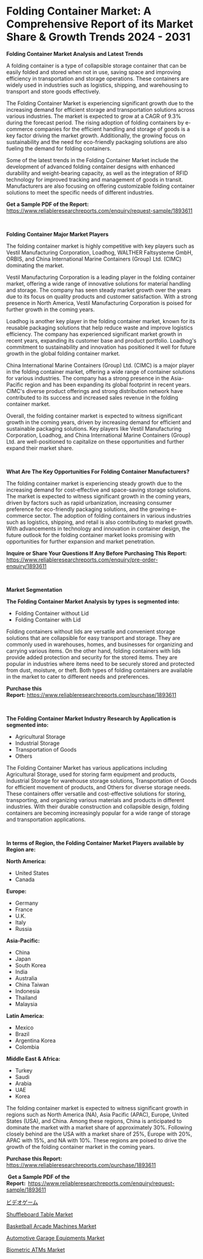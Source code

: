 <p><h1>Folding Container Market: A Comprehensive Report of its Market Share & Growth Trends 2024 - 2031</h1></p><p><strong>Folding Container Market Analysis and Latest Trends</strong></p>
<p><p>A folding container is a type of collapsible storage container that can be easily folded and stored when not in use, saving space and improving efficiency in transportation and storage operations. These containers are widely used in industries such as logistics, shipping, and warehousing to transport and store goods effectively.</p><p>The Folding Container Market is experiencing significant growth due to the increasing demand for efficient storage and transportation solutions across various industries. The market is expected to grow at a CAGR of 9.3% during the forecast period. The rising adoption of folding containers by e-commerce companies for the efficient handling and storage of goods is a key factor driving the market growth. Additionally, the growing focus on sustainability and the need for eco-friendly packaging solutions are also fueling the demand for folding containers.</p><p>Some of the latest trends in the Folding Container Market include the development of advanced folding container designs with enhanced durability and weight-bearing capacity, as well as the integration of RFID technology for improved tracking and management of goods in transit. Manufacturers are also focusing on offering customizable folding container solutions to meet the specific needs of different industries.</p></p>
<p><strong>Get a Sample PDF of the Report:&nbsp;</strong> <a href="https://www.reliableresearchreports.com/enquiry/request-sample/1893611">https://www.reliableresearchreports.com/enquiry/request-sample/1893611</a></p>
<p>&nbsp;</p>
<p><strong>Folding Container Major Market Players</strong></p>
<p><p>The folding container market is highly competitive with key players such as Vestil Manufacturing Corporation, Loadhog, WALTHER Faltsysteme GmbH, ORBIS, and China International Marine Containers (Group) Ltd. (CIMC) dominating the market.</p><p>Vestil Manufacturing Corporation is a leading player in the folding container market, offering a wide range of innovative solutions for material handling and storage. The company has seen steady market growth over the years due to its focus on quality products and customer satisfaction. With a strong presence in North America, Vestil Manufacturing Corporation is poised for further growth in the coming years.</p><p>Loadhog is another key player in the folding container market, known for its reusable packaging solutions that help reduce waste and improve logistics efficiency. The company has experienced significant market growth in recent years, expanding its customer base and product portfolio. Loadhog's commitment to sustainability and innovation has positioned it well for future growth in the global folding container market.</p><p>China International Marine Containers (Group) Ltd. (CIMC) is a major player in the folding container market, offering a wide range of container solutions for various industries. The company has a strong presence in the Asia-Pacific region and has been expanding its global footprint in recent years. CIMC's diverse product offerings and strong distribution network have contributed to its success and increased sales revenue in the folding container market.</p><p>Overall, the folding container market is expected to witness significant growth in the coming years, driven by increasing demand for efficient and sustainable packaging solutions. Key players like Vestil Manufacturing Corporation, Loadhog, and China International Marine Containers (Group) Ltd. are well-positioned to capitalize on these opportunities and further expand their market share.</p></p>
<p>&nbsp;</p>
<p><strong>What Are The Key Opportunities For Folding Container Manufacturers?</strong></p>
<p><p>The folding container market is experiencing steady growth due to the increasing demand for cost-effective and space-saving storage solutions. The market is expected to witness significant growth in the coming years, driven by factors such as rapid urbanization, increasing consumer preference for eco-friendly packaging solutions, and the growing e-commerce sector. The adoption of folding containers in various industries such as logistics, shipping, and retail is also contributing to market growth. With advancements in technology and innovation in container design, the future outlook for the folding container market looks promising with opportunities for further expansion and market penetration.</p></p>
<p><strong>Inquire or Share Your Questions If Any Before Purchasing This Report:</strong> <a href="https://www.reliableresearchreports.com/enquiry/pre-order-enquiry/1893611">https://www.reliableresearchreports.com/enquiry/pre-order-enquiry/1893611</a></p>
<p>&nbsp;</p>
<p><strong>Market Segmentation</strong></p>
<p><strong>The Folding Container Market Analysis by types is segmented into:</strong></p>
<p><ul><li>Folding Container without Lid</li><li>Folding Container with Lid</li></ul></p>
<p><p>Folding containers without lids are versatile and convenient storage solutions that are collapsible for easy transport and storage. They are commonly used in warehouses, homes, and businesses for organizing and carrying various items. On the other hand, folding containers with lids provide added protection and security for the stored items. They are popular in industries where items need to be securely stored and protected from dust, moisture, or theft. Both types of folding containers are available in the market to cater to different needs and preferences.</p></p>
<p><strong>Purchase this Report:&nbsp;</strong><a href="https://www.reliableresearchreports.com/purchase/1893611">https://www.reliableresearchreports.com/purchase/1893611</a></p>
<p>&nbsp;</p>
<p><strong>The Folding Container Market Industry Research by Application is segmented into:</strong></p>
<p><ul><li>Agricultural Storage</li><li>Industrial Storage</li><li>Transportation of Goods</li><li>Others</li></ul></p>
<p><p>The Folding Container Market has various applications including Agricultural Storage, used for storing farm equipment and products, Industrial Storage for warehouse storage solutions, Transportation of Goods for efficient movement of products, and Others for diverse storage needs. These containers offer versatile and cost-effective solutions for storing, transporting, and organizing various materials and products in different industries. With their durable construction and collapsible design, folding containers are becoming increasingly popular for a wide range of storage and transportation applications.</p></p>
<p>&nbsp;</p>
<p><strong>In terms of Region, the Folding Container Market Players available by Region are:</strong></p>
<p>
    <p> <strong> North America: </strong>
        <ul>
            <li>United States</li>
            <li>Canada</li>
        </ul>
        </p> 
    <p> <strong> Europe: </strong>
        <ul>
            <li>Germany</li>
            <li>France</li>
            <li>U.K.</li>
            <li>Italy</li>
            <li>Russia</li>
        </ul>
        </p> 
    <p> <strong> Asia-Pacific: </strong>
        <ul>
            <li>China</li>
            <li>Japan</li>
            <li>South Korea</li>
            <li>India</li>
            <li>Australia</li>
            <li>China Taiwan</li>
            <li>Indonesia</li>
            <li>Thailand</li>
            <li>Malaysia</li>
        </ul>
        </p> 
    <p> <strong> Latin America: </strong>
        <ul>
            <li>Mexico</li>
            <li>Brazil</li>
            <li>Argentina Korea</li>
            <li>Colombia</li>
        </ul>
        </p> 
    <p> <strong> Middle East & Africa: </strong>
        <ul>
            <li>Turkey</li>
            <li>Saudi</li>
            <li>Arabia</li>
            <li>UAE</li>
            <li>Korea</li>
        </ul>
    </p>
    </p>
<p><p>The folding container market is expected to witness significant growth in regions such as North America (NA), Asia Pacific (APAC), Europe, United States (USA), and China. Among these regions, China is anticipated to dominate the market with a market share of approximately 30%. Following closely behind are the USA with a market share of 25%, Europe with 20%, APAC with 15%, and NA with 10%. These regions are poised to drive the growth of the folding container market in the coming years.</p></p>
<p><strong>Purchase this Report: </strong><a href="https://www.reliableresearchreports.com/purchase/1893611">https://www.reliableresearchreports.com/purchase/1893611</a></p>
<p>&nbsp;<strong>Get a Sample PDF of the Report:&nbsp;&nbsp;</strong><a href="https://www.reliableresearchreports.com/enquiry/request-sample/1893611">https://www.reliableresearchreports.com/enquiry/request-sample/1893611</a></p>
<p><strong></strong></p>
<p><p><a href="https://github.com/one-cool-chick/Market-Research-Report-List-1/blob/main/21938406586.md">ビデオゲーム</a></p><p><a href="https://github.com/dimitrishawkinswaynenp91rgz/Market-Research-Report-List-1/blob/main/shuffleboard-table-market.md">Shuffleboard Table Market</a></p><p><a href="https://github.com/danielneavesallisons03mba/Market-Research-Report-List-1/blob/main/basketball-arcade-machines-market.md">Basketball Arcade Machines Market</a></p><p><a href="https://issuu.com/reportprime-2/docs/automotive-garage-equipments-market-size-2030.pptx">Automotive Garage Equipments Market</a></p><p><a href="https://issuu.com/reportprime-2/docs/biometric-atms-market-size-2030.pptx">Biometric ATMs Market</a></p></p>